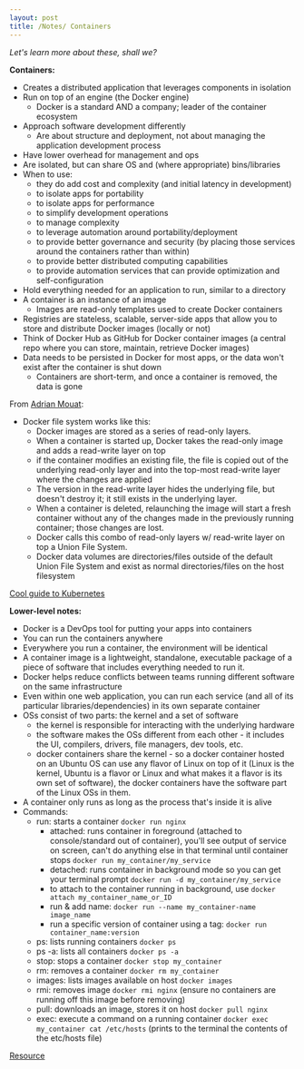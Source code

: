 ```yaml
---
layout: post
title: /Notes/ Containers
---
```


_Let's learn more about these, shall we?_

**Containers:**
- Creates a distributed application that leverages components in isolation
- Run on top of an engine (the Docker engine)
    - Docker is a standard AND a company; leader of the container ecosystem
- Approach software development differently
    - Are about structure and deployment, not about managing the application development process
- Have lower overhead for management and ops
- Are isolated, but can share OS and (where appropriate) bins/libraries
- When to use:
    - they do add cost and complexity (and initial latency in development)
    - to isolate apps for portability
    - to isolate apps for performance
    - to simplify development operations
    - to manage complexity
    - to leverage automation around portability/deployment
    - to provide better governance and security (by placing those services around the containers rather than within)
    - to provide better distributed computing capabilities
    - to provide automation services that can provide optimization and self-configuration
- Hold everything needed for an application to run, similar to a directory
- A container is an instance of an image
    - Images are read-only templates used to create Docker containers
- Registries are stateless, scalable, server-side apps that allow you to store and distribute Docker images (locally or not)
- Think of Docker Hub as GitHub for Docker container images (a central repo where you can store, maintain, retrieve Docker images)
- Data needs to be persisted in Docker for most apps, or the data won't exist after the container is shut down
    - Containers are short-term, and once a container is removed, the data is gone

From [Adrian Mouat](https://blog.container-solutions.com/understanding-volumes-docker):
- Docker file system works like this:
    - Docker images are stored as a series of read-only layers.
    - When a container is started up, Docker takes the read-only image and adds a read-write layer on top
    - if the container modifies an existing file, the file is copied out of the underlying read-only layer and into the top-most read-write layer where the changes are applied
    - The version in the read-write layer hides the underlying file, but doesn't destroy it; it still exists in the underlying layer. 
    - When a container is deleted, relaunching the image will start a fresh container without any of the changes made in the previously running container; those changes are lost.
    - Docker calls this combo of read-only layers w/ read-write layer on top a Union File System.
    - Docker data volumes are directories/files outside of the default Union File System and exist as normal directories/files on the host filesystem


[Cool guide to Kubernetes](https://azure.microsoft.com/en-us/resources/videos/the-illustrated-children-s-guide-to-kubernetes/)

**Lower-level notes:**
- Docker is a DevOps tool for putting your apps into containers
- You can run the containers anywhere
- Everywhere you run a container, the environment will be identical
- A container image is a lightweight, standalone, executable package of a piece of software that includes everything needed to run it.
- Docker helps reduce conflicts between teams running different software on the same infrastructure
- Even within one web application, you can run each service (and all of its particular libraries/dependencies) in its own separate container
- OSs consist of two parts: the kernel and a set of software
    - the kernel is responsible for interacting with the underlying hardware
    - the software makes the OSs different from each other - it includes the UI, compilers, drivers, file managers, dev tools, etc.
    - docker containers share the kernel - so a docker container hosted on an Ubuntu OS can use any flavor of Linux on top of it (Linux is the kernel, Ubuntu is a flavor or Linux and what makes it a flavor is its own set of software), the docker containers have the software part of the Linux OSs in them.
- A container only runs as long as the process that's inside it is alive
- Commands:
    - run: starts a container `docker run nginx`
        - attached: runs container in foreground (attached to console/standard out of container), you'll see output of service on screen, can't do anything else in that terminal until container stops `docker run my_container/my_service`
        - detached: runs container in background mode so you can get your terminal prompt `docker run -d my_container/my_service`
        - to attach to the container running in background, use `docker attach my_container_name_or_ID`
        - run & add name: `docker run --name my_container-name image_name`
        - run a specific version of container using a tag: `docker run container_name:version`
    - ps: lists running containers `docker ps`
    - ps -a: lists all containers `docker ps -a`
    - stop: stops a container `docker stop my_container`
    - rm: removes a container `docker rm my_container`
    - images: lists images available on host `docker images`
    - rmi: removes image `docker rmi nginx` (ensure no containers are running off this image before removing)
    - pull: downloads an image, stores it on host `docker pull nginx`
    - exec: execute a command on a running container `docker exec my_container cat /etc/hosts` (prints to the terminal the contents of the etc/hosts file)
       




[Resource](https://www.youtube.com/watch?v=fqMOX6JJhGo)